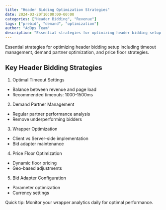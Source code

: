 ```yaml
---
title: "Header Bidding Optimization Strategies"
date: 2024-03-20T10:00:00-00:00
categories: ["Header Bidding", "Revenue"]
tags: ["prebid", "demand", "optimization"]
author: "AdOps Team"
description: "Essential strategies for optimizing header bidding setup including timeout management, demand partner optimization, and price floor strategies."
---
```


Essential strategies for optimizing header bidding setup including timeout management, demand partner optimization, and price floor strategies.

<!--more-->

## Key Header Bidding Strategies

1. Optimal Timeout Settings

- Balance between revenue and page load
- Recommended timeouts: 1000-1500ms

2. Demand Partner Management

- Regular partner performance analysis
- Remove underperforming bidders

3. Wrapper Optimization

- Client vs Server-side implementation
- Bid adapter maintenance

4. Price Floor Optimization

- Dynamic floor pricing
- Geo-based adjustments

5. Bid Adapter Configuration

- Parameter optimization
- Currency settings

Quick tip: Monitor your wrapper analytics daily for optimal performance.
